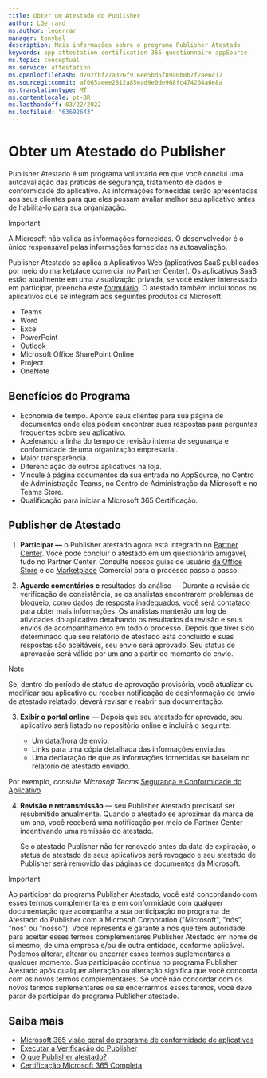 ```yaml
---
title: Obter um Atestado do Publisher
author: LGerrard
ms.author: legerrar
manager: tonybal
description: Mais informações sobre o programa Publisher Atestado
keywords: app attestation certification 365 questionnaire appSource
ms.topic: conceptual
ms.service: attestation
ms.openlocfilehash: d702fbf27a326f916ee5bd5f89a0b0b7f2ae6c17
ms.sourcegitcommit: af065aeee2812a85ead9e0de968fc474204a6e8a
ms.translationtype: MT
ms.contentlocale: pt-BR
ms.lasthandoff: 03/22/2022
ms.locfileid: "63692643"
---
```

# <a name="complete-publisher-attestation"></a>Obter um Atestado do Publisher

Publisher Atestado é um programa voluntário em que você conclui uma autoavaliação das práticas de segurança, tratamento de dados e conformidade do aplicativo. As informações fornecidas serão apresentadas aos seus clientes para que eles possam avaliar melhor seu aplicativo antes de habilita-lo para sua organização. 

> [!IMPORTANT]
> A Microsoft não valida as informações fornecidas. O desenvolvedor é o único responsável pelas informações fornecidas na autoavaliação. 

Publisher Atestado se aplica a Aplicativos Web (aplicativos SaaS publicados por meio do marketplace comercial no Partner Center). Os aplicativos SaaS estão atualmente em uma visualização privada, se você estiver interessado em participar, preencha este [formulário](https://customervoice.microsoft.com/Pages/ResponsePage.aspx?id=v4j5cvGGr0GRqy180BHbR4cf3qxCU_RNtqjCSalFdSFUNDMzTVJKR0wzTEJRSFJVSk9OQUlOV0RJSyQlQCN0PWcu). O atestado também inclui todos os aplicativos que se integram aos seguintes produtos da Microsoft:
- Teams
- Word
- Excel
- PowerPoint 
- Outlook
- Microsoft Office SharePoint Online
- Project
- OneNote


## <a name="program-benefits"></a>Benefícios do Programa
- Economia de tempo. Aponte seus clientes para sua página de documentos onde eles podem encontrar suas respostas para perguntas frequentes sobre seu aplicativo.
- Acelerando a linha do tempo de revisão interna de segurança e conformidade de uma organização empresarial.
- Maior transparência.
- Diferenciação de outros aplicativos na loja. 
- Vincule à página documentos da sua entrada no AppSource, no Centro de Administração Teams, no Centro de Administração da Microsoft e no Teams Store. 
- Qualificação para iniciar a Microsoft 365 Certificação.
 

## <a name="publisher-attestation-process"></a>Publisher de Atestado

1. **Participar —** o Publisher atestado agora está integrado no [Partner Center](https://partner.microsoft.com). Você pode concluir o atestado em um questionário amigável, tudo no Partner Center. Consulte nossos guias de usuário [da Office Store](../docs/userguide.md) e do [Marketplace](../docs/saasuserguide.md) Comercial para o processo passo a passo.

2. **Aguarde comentários e** resultados da análise — Durante a revisão de verificação de consistência, se os analistas encontrarem problemas de bloqueio, como dados de resposta inadequados, você será contatado para obter mais informações. Os analistas manterão um log de atividades do aplicativo detalhando os resultados da revisão e seus envios de acompanhamento em todo o processo. Depois que tiver sido determinado que seu relatório de atestado está concluído e suas respostas são aceitáveis, seu envio será aprovado. Seu status de aprovação será válido por um ano a partir do momento do envio.

> [!NOTE]
> Se, dentro do período de status de aprovação provisória, você atualizar ou modificar seu aplicativo ou receber notificação de desinformação de envio de atestado relatado, deverá revisar e reabrir sua documentação.

3. **Exibir o portal online** — Depois que seu atestado for aprovado, seu aplicativo será listado no repositório online e incluirá o seguinte:

   - Um data/hora de envio.
   - Links para uma cópia detalhada das informações enviadas.
   - Uma declaração de que as informações fornecidas se baseiam no relatório de atestado enviado.

Por exemplo, *consulte Microsoft Teams* [Segurança e Conformidade do Aplicativo](../teams/teams-apps.md)

4. **Revisão e retransmissão** — seu Publisher Atestado precisará ser resubmitido anualmente. Quando o atestado se aproximar da marca de um ano, você receberá uma notificação por meio do Partner Center incentivando uma remissão do atestado. 

   Se o atestado Publisher não for renovado antes da data de expiração, o status de atestado de seus aplicativos será revogado e seu atestado de Publisher será removido das páginas de documentos da Microsoft. 

>[!IMPORTANT]
>Ao participar do programa Publisher Atestado, você está concordando com esses termos complementares e em conformidade com qualquer documentação que acompanha a sua participação no programa de Atestado do Publisher com a Microsoft Corporation ("Microsoft", "nós", "nós" ou "nosso"). Você representa e garante a nós que tem autoridade para aceitar esses termos complementares Publisher Atestado em nome de si mesmo, de uma empresa e/ou de outra entidade, conforme aplicável. Podemos alterar, alterar ou encerrar esses termos suplementares a qualquer momento. Sua participação contínua no programa Publisher Atestado após qualquer alteração ou alteração significa que você concorda com os novos termos complementares. Se você não concordar com os novos termos suplementares ou se encerrarmos esses termos, você deve parar de participar do programa Publisher atestado.

## <a name="learn-more"></a>Saiba mais

* [Microsoft 365 visão geral do programa de conformidade de aplicativos](~/overview.md)  
* [Executar a Verificação do Publisher](https://docs.microsoft.com/azure/active-directory/develop/mark-app-as-publisher-verified)  
* [O que Publisher atestado?](~/docs/enterprise-app-attestation-guide.md)  
* [Certificação Microsoft 365 Completa](~/docs/certification.md)
